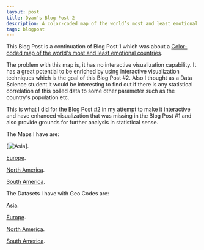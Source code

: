 ```yaml
---
layout: post
title: Dyan's Blog Post 2
description: A color-coded map of the world’s most and least emotional countries - Revisited 
tags: blogpost
---
```


This Blog Post is a continuation of Blog Post 1 which was about a [Color-coded map of the world's most and least emotional countries](http://www.washingtonpost.com/blogs/worldviews/wp/2012/11/28/a-color-coded-map-of-the-worlds-most-and-least-emotional-countries/).

The problem with this map is, it has no interactive visualization capability. It has a great potential to be enriched by using interactive visualization techniques which is the goal of this Blog Post #2. Also I thought as a Data Science student it would be interesting to find out if there is any statistical correlation of this polled data to some other parameter such as the country's population etc.  


This is what I did for the Blog Post #2 in my attempt to make it interactive and have enhanced visualization that was missing in the Blog Post #1 and also provide grounds for further analysis in statistical sense.




The Maps I have are:

[![Asia](https://github.com/ganepola/edav/blob/gh-pages/assets/dyan_assets/Asia+35-11+180+73.jpg)].

[Europe](https://github.com/ganepola/edav/blob/gh-pages/assets/dyan_assets/Europe-27.16+37.5+46+78.5.jpg).

[North America](https://github.com/ganepola/edav/blob/gh-pages/assets/dyan_assets/NorthAmerica-179.5+10.7-49.9+87.9.jpg).

[South America](https://github.com/ganepola/edav/blob/gh-pages/assets/dyan_assets/southamerica-87.3-54.5-31.55+14.jpg).

The Datasets I have with Geo Codes are:

[Asia](https://github.com/ganepola/edav/blob/gh-pages/assets/dyan_assets/Asia-City,Country-English.txt).

[Europe](https://github.com/ganepola/edav/blob/gh-pages/assets/dyan_assets/Europe-City,Country-English.txt).

[North America](https://github.com/ganepola/edav/blob/gh-pages/assets/dyan_assets/NA-City,ST-English.txt).

[South America](https://github.com/ganepola/edav/blob/gh-pages/assets/dyan_assets/SA-City,Country-English.txt).